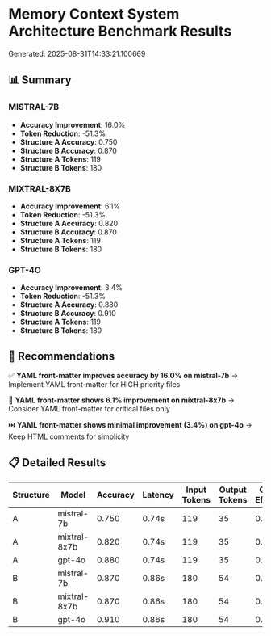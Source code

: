 # Memory Context System Architecture Benchmark Results

Generated: 2025-08-31T14:33:21.100669

## 📊 Summary

### MISTRAL-7B
- **Accuracy Improvement**: 16.0%
- **Token Reduction**: -51.3%
- **Structure A Accuracy**: 0.750
- **Structure B Accuracy**: 0.870
- **Structure A Tokens**: 119
- **Structure B Tokens**: 180

### MIXTRAL-8X7B
- **Accuracy Improvement**: 6.1%
- **Token Reduction**: -51.3%
- **Structure A Accuracy**: 0.820
- **Structure B Accuracy**: 0.870
- **Structure A Tokens**: 119
- **Structure B Tokens**: 180

### GPT-4O
- **Accuracy Improvement**: 3.4%
- **Token Reduction**: -51.3%
- **Structure A Accuracy**: 0.880
- **Structure B Accuracy**: 0.910
- **Structure A Tokens**: 119
- **Structure B Tokens**: 180

## 🎯 Recommendations

✅ **YAML front-matter improves accuracy by 16.0% on mistral-7b**
   → Implement YAML front-matter for HIGH priority files

🤔 **YAML front-matter shows 6.1% improvement on mixtral-8x7b**
   → Consider YAML front-matter for critical files only

⏭️ **YAML front-matter shows minimal improvement (3.4%) on gpt-4o**
   → Keep HTML comments for simplicity

## 📋 Detailed Results

| Structure | Model | Accuracy | Latency | Input Tokens | Output Tokens | Context Efficiency |
|-----------|-------|----------|---------|--------------|---------------|-------------------|
| A | mistral-7b | 0.750 | 0.74s | 119 | 35 | 0.015 |
| A | mixtral-8x7b | 0.820 | 0.74s | 119 | 35 | 0.004 |
| A | gpt-4o | 0.880 | 0.74s | 119 | 35 | 0.001 |
| B | mistral-7b | 0.870 | 0.86s | 180 | 54 | 0.022 |
| B | mixtral-8x7b | 0.870 | 0.86s | 180 | 54 | 0.006 |
| B | gpt-4o | 0.910 | 0.86s | 180 | 54 | 0.001 |
